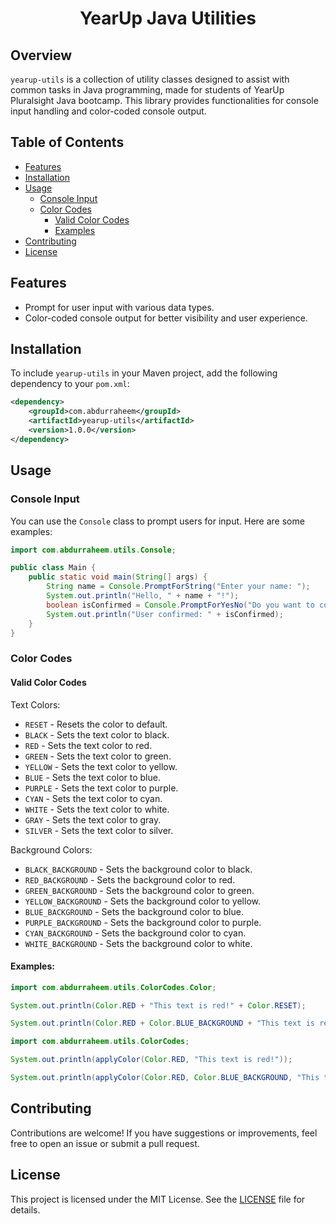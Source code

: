 <h1 align="center">YearUp Java Utilities</h1>

## Overview
`yearup-utils` is a collection of utility classes designed to assist with common tasks in Java programming, made for students of YearUp Pluralsight Java bootcamp. This library provides functionalities for console input handling and color-coded console output.

## Table of Contents
- [Features](#features)
- [Installation](#installation)
- [Usage](#usage)
  - [Console Input](#console-input)
  - [Color Codes](#color-codes)
    - [Valid Color Codes](#valid-color-codes)
    - [Examples](#examples)
- [Contributing](#contributing)
- [License](#license)

## Features
- Prompt for user input with various data types.
- Color-coded console output for better visibility and user experience.

## Installation
To include `yearup-utils` in your Maven project, add the following dependency to your `pom.xml`:


```xml
<dependency>
    <groupId>com.abdurraheem</groupId>
    <artifactId>yearup-utils</artifactId>
    <version>1.0.0</version>
</dependency>
```

## Usage

### Console Input
You can use the `Console` class to prompt users for input. Here are some examples:

```java
import com.abdurraheem.utils.Console;

public class Main {
    public static void main(String[] args) {
        String name = Console.PromptForString("Enter your name: ");
        System.out.println("Hello, " + name + "!");
        boolean isConfirmed = Console.PromptForYesNo("Do you want to continue?");
        System.out.println("User confirmed: " + isConfirmed);
    }
}
```

### Color Codes

#### Valid Color Codes

Text Colors:
- `RESET` - Resets the color to default.
- `BLACK` - Sets the text color to black.
- `RED` - Sets the text color to red.
- `GREEN` - Sets the text color to green.
- `YELLOW` - Sets the text color to yellow.
- `BLUE` - Sets the text color to blue.
- `PURPLE` - Sets the text color to purple.
- `CYAN` - Sets the text color to cyan.
- `WHITE` - Sets the text color to white.
- `GRAY` - Sets the text color to gray.
- `SILVER` - Sets the text color to silver.

Background Colors:
- `BLACK_BACKGROUND` - Sets the background color to black.
- `RED_BACKGROUND` - Sets the background color to red.
- `GREEN_BACKGROUND` - Sets the background color to green.
- `YELLOW_BACKGROUND` - Sets the background color to yellow.
- `BLUE_BACKGROUND` - Sets the background color to blue.
- `PURPLE_BACKGROUND` - Sets the background color to purple.
- `CYAN_BACKGROUND` - Sets the background color to cyan.
- `WHITE_BACKGROUND` - Sets the background color to white.

#### Examples:


```java
import com.abdurraheem.utils.ColorCodes.Color;

System.out.println(Color.RED + "This text is red!" + Color.RESET);
```

```java
System.out.println(Color.RED + Color.BLUE_BACKGROUND + "This text is red on BLUE!" + Color.RESET);
```

```java
import com.abdurraheem.utils.ColorCodes;

System.out.println(applyColor(Color.RED, "This text is red!"));
```

```java
System.out.println(applyColor(Color.RED, Color.BLUE_BACKGROUND, "This text is red on BLUE!"));
```



## Contributing
Contributions are welcome! If you have suggestions or improvements, feel free to open an issue or submit a pull request.

## License
This project is licensed under the MIT License. See the [LICENSE](LICENSE) file for details.